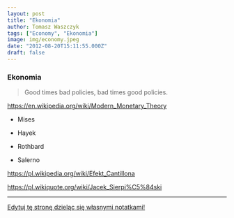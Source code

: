 ```yaml
---
layout: post
title: "Ekonomia"
author: Tomasz Waszczyk
tags: ["Economy", "Ekonomia"]
image: img/economy.jpeg
date: "2012-08-20T15:11:55.000Z"
draft: false
---
```


### Ekonomia

> Good times bad policies, bad times good policies.

<https://en.wikipedia.org/wiki/Modern_Monetary_Theory>

* Mises

* Hayek

* Rothbard

* Salerno

https://pl.wikipedia.org/wiki/Efekt_Cantillona

https://pl.wikiquote.org/wiki/Jacek_Sierpi%C5%84ski

---

<a href="https://github.com/TomaszWaszczyk/historia.waszczyk.com/edit/master/src/content/economy.md" target="_blank">Edytuj tę stronę dzieląc się własnymi notatkami!</a>
